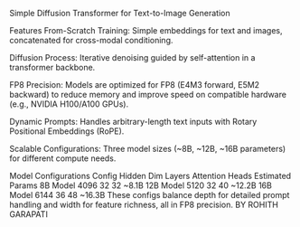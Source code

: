 Simple Diffusion Transformer for Text-to-Image Generation

Features
From-Scratch Training: Simple embeddings for text and images, concatenated for cross-modal conditioning.

Diffusion Process: Iterative denoising guided by self-attention in a transformer backbone.

FP8 Precision: Models are optimized for FP8 (E4M3 forward, E5M2 backward) to reduce memory and improve speed on compatible hardware (e.g., NVIDIA H100/A100 GPUs).

Dynamic Prompts: Handles arbitrary-length text inputs with Rotary Positional Embeddings (RoPE).

Scalable Configurations: Three model sizes (~8B, ~12B, ~16B parameters) for different compute needs.

Model Configurations
Config	Hidden Dim	Layers	Attention Heads	Estimated Params
8B Model	4096	32	32	~8.1B
12B Model	5120	32	40	~12.2B
16B Model	6144	36	48	~16.3B
These configs balance depth for detailed prompt handling and width for feature richness, all in FP8 precision.
BY ROHITH GARAPATI 

